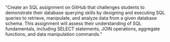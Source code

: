 "Create an SQL assignment on GitHub that challenges students to demonstrate their database querying skills by designing and executing SQL queries to retrieve, manipulate, and analyze data from a given database schema. This assignment will assess their understanding of SQL fundamentals, including SELECT statements, JOIN operations, aggregate functions, and data manipulation commands."
